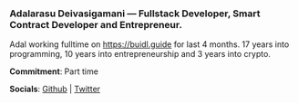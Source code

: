 ### Adalarasu Deivasigamani — Fullstack Developer, Smart Contract Developer and Entrepreneur.

Adal working fulltime on https://buidl.guide for last 4 months. 17 years into programming, 10 years into entrepreneurship and 3 years into crypto.

**Commitment**: Part time

**Socials**: [Github](https://github.com/quardz) | [Twitter](https://www.twitter.com/adalquardz/)
